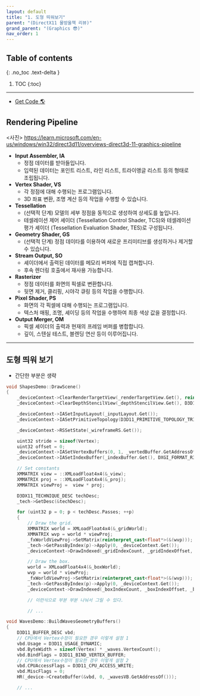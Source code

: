 ```yaml
---
layout: default
title: "1. 도형 띄워보기"
parent: "(DirectX11 물방울책 리뷰)"
grand_parent: "(Graphics 😎)"
nav_order: 1
---
```


## Table of contents
{: .no_toc .text-delta }

1. TOC
{:toc}

---

* [Get Code 🌎](https://github.com/Arthur880708/DirectX11-3d-tutorials/tree/12)

## Rendering Pipeline

<사진>
https://learn.microsoft.com/en-us/windows/win32/direct3d11/overviews-direct3d-11-graphics-pipeline

* **Input Assembler, IA**
    * 정점 데이터를 받아들입니다.
    * 입력된 데이터는 포인트 리스트, 라인 리스트, 트라이앵글 리스트 등의 형태로 조립됩니다.
* **Vertex Shader, VS**
    * 각 정점에 대해 수행되는 프로그램입니다.
    * 3D 좌표 변환, 조명 계산 등의 작업을 수행할 수 있습니다.
* **Tessellation**
    * (선택적 단계) 모델의 세부 정점을 동적으로 생성하여 상세도를 높입니다.
    * 테셀레이션 제어 셰이더 (Tessellation Control Shader, TCS)와 테셀레이션 평가 셰이더 (Tessellation Evaluation Shader, TES)로 구성됩니다.
* **Geometry Shader, GS**
    * (선택적 단계) 정점 데이타를 이용하여 새로운 프리미티브를 생성하거나 제거할 수 있습니다.
* **Stream Output, SO**
    * 셰이더에서 출력된 데이터를 메모리 버퍼에 직접 캡쳐합니다.
    * 후속 렌더링 호출에서 재사용 가능합니다.
* **Rasterizer**
    * 정점 데이터를 화면의 픽셀로 변환합니다.
    * 뒷면 제거, 클리핑, 시야각 큐링 등의 작업을 수행합니다.
* **Pixel Shader, PS**
    * 화면의 각 픽셀에 대해 수행되는 프로그램입니다.
    * 텍스처 매핑, 조명, 셰이딩 등의 작업을 수행하여 최종 색상 값을 결정합니다.
* **Output Merger, OM**
    * 픽셀 셰이더의 출력과 현재의 프레임 버퍼를 병합합니다.
    * 깊이, 스텐실 테스트, 블렌딩 연산 등이 이루어집니다.

---

## 도형 띄워 보기

* 간단한 부분은 생략

```cpp
void ShapesDemo::DrawScene()
{
	_deviceContext->ClearRenderTargetView(_renderTargetView.Get(), reinterpret_cast<const float*>(&Colors::LightSteelBlue));
	_deviceContext->ClearDepthStencilView(_depthStencilView.Get(), D3D11_CLEAR_DEPTH | D3D11_CLEAR_STENCIL, 1.0f, 0);

	_deviceContext->IASetInputLayout(_inputLayout.Get());
	_deviceContext->IASetPrimitiveTopology(D3D11_PRIMITIVE_TOPOLOGY_TRIANGLELIST);

	_deviceContext->RSSetState(_wireframeRS.Get());

	uint32 stride = sizeof(Vertex);
	uint32 offset = 0;
	_deviceContext->IASetVertexBuffers(0, 1, _vertedBuffer.GetAddressOf(), &stride, &offset);
	_deviceContext->IASetIndexBuffer(_indexBuffer.Get(), DXGI_FORMAT_R32_UINT, 0);

	// Set constants
	XMMATRIX view = ::XMLoadFloat4x4(&_view);
	XMMATRIX proj = ::XMLoadFloat4x4(&_proj);
	XMMATRIX viewProj =  view * proj;

	D3DX11_TECHNIQUE_DESC techDesc;
	_tech->GetDesc(&techDesc);

	for (uint32 p = 0; p < techDesc.Passes; ++p)
	{
		// Draw the grid.
		XMMATRIX world = XMLoadFloat4x4(&_gridWorld);
		XMMATRIX wvp = world * viewProj;
		_fxWorldViewProj->SetMatrix(reinterpret_cast<float*>(&(wvp)));
		_tech->GetPassByIndex(p)->Apply(0, _deviceContext.Get());
		_deviceContext->DrawIndexed(_gridIndexCount, _gridIndexOffset, _gridVertexOffset);

		// Draw the box.
		world = XMLoadFloat4x4(&_boxWorld);
		wvp = world * viewProj;
		_fxWorldViewProj->SetMatrix(reinterpret_cast<float*>(&(wvp)));
		_tech->GetPassByIndex(p)->Apply(0, _deviceContext.Get());
		_deviceContext->DrawIndexed(_boxIndexCount, _boxIndexOffset, _boxVertexOffset);

        // 이런식으로 부분 부분 나눠서 그릴 수 있다.

        // ...
```

```cpp
void WavesDemo::BuildWavesGeometryBuffers()
{
	D3D11_BUFFER_DESC vbd;
    // CPU에서 Vertex수정이 필요한 경우 이렇게 설정 1
	vbd.Usage = D3D11_USAGE_DYNAMIC;
	vbd.ByteWidth = sizeof(Vertex) * _waves.VertexCount();
	vbd.BindFlags = D3D11_BIND_VERTEX_BUFFER;
    // CPU에서 Vertex수정이 필요한 경우 이렇게 설정 2
	vbd.CPUAccessFlags = D3D11_CPU_ACCESS_WRITE;
	vbd.MiscFlags = 0;
	HR(_device->CreateBuffer(&vbd, 0, _wavesVB.GetAddressOf()));

    // ...
```